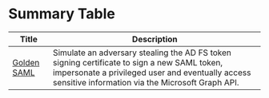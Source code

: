 # Summary Table

| Title | Description |
|-------|-------------|
| [Golden SAML](GoldenSAML/) | Simulate an adversary stealing the AD FS token signing certificate to sign a new SAML token, impersonate a privileged user and eventually access sensitive information via the Microsoft Graph API. |